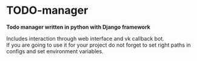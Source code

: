# TODO-manager
**Todo manager written in python with Django framework**

Includes interaction through web interface and vk callback bot.
</br>
If you are going to use it for your project do not forget to set right paths in configs and set environment variables.

